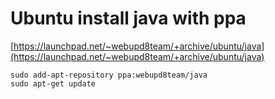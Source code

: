 
# Ubuntu install java with ppa 


[https://launchpad.net/~webupd8team/+archive/ubuntu/java](https://launchpad.net/~webupd8team/+archive/ubuntu/java)

```
sudo add-apt-repository ppa:webupd8team/java
sudo apt-get update

```